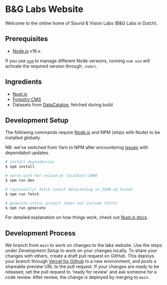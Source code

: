 # B&G Labs Website

Welcome to the online home of Sound & Vision Labs (B&G Labs in Dutch).

## Prerequisites

- [Node.js](https://nodejs.org/) v16.x.

If you use [`nvm`](https://github.com/nvm-sh/nvm) to manage different Node versions, running `nvm use` will activate the required version through `.nvmrc`.

## Ingredients

- [Nuxt.js](https://nuxtjs.org)
- [Forestry CMS](https://forestry.io/)
- Datasets from [DataCatalog](https://data.beeldengeluid.nl/id/datacatalog/0001), fetched during build

## Development Setup

The following commands require [Node.js](https://nodejs.org/) and NPM (ships with Node) to be installed globally.

NB: we've switched from Yarn to NPM after encountering [issues](https://github.com/yarnpkg/berry/issues/3416#issuecomment-932397620) with dependabot updates.

```bash
# install dependencies
$ npm install

# serve with hot reload at localhost:3000
$ npm run dev

# (optionally) fetch latest datacatalog in JSON-LD format
$ npm run fetch

# generate static project (does not include fetch)
$ npm run generate
```

For detailed explanation on how things work, check out [Nuxt.js docs](https://nuxtjs.org).

## Development Process

We branch from `main` to work on changes to the labs website. Use the steps under _Development Setup_ to work on your changes locally. To share your changes with others, create a draft pull request on GitHub. This deploys your branch through [Vercel for Github](https://vercel.com/docs/concepts/git/vercel-for-github) to a new environment, and posts a shareable preview URL to the pull request. If your changes are ready to be released, set the pull request to 'ready for review' and ask someone for a code review. After review, the change is deployed by merging to `main`.
